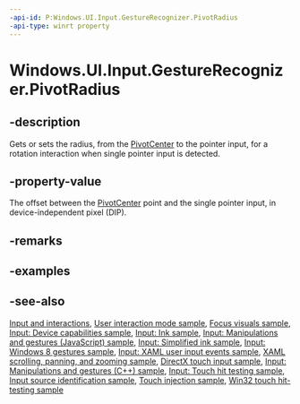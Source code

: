 ```yaml
---
-api-id: P:Windows.UI.Input.GestureRecognizer.PivotRadius
-api-type: winrt property
---
```


<!-- Property syntax
public float PivotRadius { get;  set; }
-->

# Windows.UI.Input.GestureRecognizer.PivotRadius

## -description
Gets or sets the radius, from the [PivotCenter](gesturerecognizer_pivotcenter.md) to the pointer input, for a rotation interaction when single pointer input is detected.




<!--• GestureRecognizer.PivotRadius/Center properties: “rotation manipulation”  single finger rotation manipulation (especially in “Setting the value of PivotRadius to 0 disables support for the rotation manipulation”)-->

<!--• GestureRecognizer.PivotCenter – This is just to support single input rotation.  Should also set PivotRadius too and have ManipulationRotations enabled.  This value needs to be constantly updated during a manipulation to give the updated center of the manipulated UI.  Units are in PointerPoint values being sent to the GestureRecognizer.
• GestureRecognizer.PivotRadius – Again this is just used to support single input rotation manipulations.  Units are in the PointerPoint DIP values.
-->

<!--• GestureRecognizer.PivotCenter – This is for single-finger rotation support only.  It doesn’t affect 2+ finger manipulations.  Same with PivotRadius.-->

## -property-value
The offset between the [PivotCenter](gesturerecognizer_pivotcenter.md) point and the single pointer input, in device-independent pixel (DIP).

## -remarks

## -examples

## -see-also
[Input and interactions](https://docs.microsoft.com/windows/uwp/design/input/), [User interaction mode sample](https://github.com/Microsoft/Windows-universal-samples/tree/master/Samples/UserInteractionMode), [Focus visuals sample](https://go.microsoft.com/fwlink/p/?LinkID=619895), [Input: Device capabilities sample](https://go.microsoft.com/fwlink/p/?linkid=231530), [Input: Ink sample](https://go.microsoft.com/fwlink/p/?linkid=231622), [Input: Manipulations and gestures (JavaScript) sample](https://go.microsoft.com/fwlink/p/?linkid=231638), [Input: Simplified ink  sample](https://go.microsoft.com/fwlink/p/?linkid=246570), [Input: Windows 8 gestures sample](https://go.microsoft.com/fwlink/p/?LinkId=264995), [Input: XAML user input events sample](https://go.microsoft.com/fwlink/p/?linkid=226855), [XAML scrolling, panning, and zooming sample](https://go.microsoft.com/fwlink/p/?linkid=251717), [DirectX touch input sample](https://go.microsoft.com/fwlink/p/?LinkID=231627), [Input: Manipulations and gestures (C++) sample](https://go.microsoft.com/fwlink/p/?linkid=231605), [Input: Touch hit testing sample](https://go.microsoft.com/fwlink/p/?linkid=231590), [Input source identification sample](https://go.microsoft.com/fwlink/p/?LinkID=267908), [Touch injection sample](https://go.microsoft.com/fwlink/p/?LinkID=267906), [Win32 touch hit-testing sample](https://go.microsoft.com/fwlink/p/?LinkID=267915)
